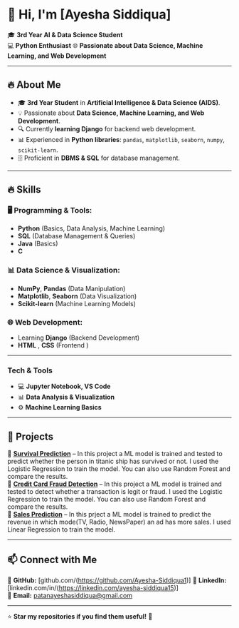 # 👋 Hi, I'm [Ayesha Siddiqua]

🎓 **3rd Year AI & Data Science Student**  
💻 **Python Enthusiast** 
🌐 **Passionate about Data Science, Machine Learning, and Web Development**  

---


## 🔥 About Me  
- 🎓 **3rd Year Student** in **Artificial Intelligence & Data Science (AIDS)**.  
- 💡 Passionate about **Data Science, Machine Learning, and Web Development**.  
- 🔍 Currently **learning Django** for backend web development.  
- 📊 Experienced in **Python libraries**: `pandas`, `matplotlib`, `seaborn`, `numpy`, `scikit-learn`.  
- 🗄️ Proficient in **DBMS & SQL** for database management.


---

## 🔥 Skills  
### **🖥️ Programming & Tools:**  
- **Python** (Basics, Data Analysis, Machine Learning)  
- **SQL** (Database Management & Queries)
- **Java** (Basics)
- **C**

### **📊 Data Science & Visualization:**  
- **NumPy**, **Pandas** (Data Manipulation)  
- **Matplotlib**, **Seaborn** (Data Visualization)  
- **Scikit-learn** (Machine Learning Models)  

### **🌐 Web Development:**  
- Learning **Django** (Backend Development)
- **HTML** , **CSS** (Frontend )

---

### **Tech & Tools**  
- 💻 **Jupyter Notebook, VS Code**  
- 📊 **Data Analysis & Visualization**  
- ⚙️ **Machine Learning Basics**

---

## 📂 Projects  
🔹 **[Survival Prediction](#)** – In this project a ML model is trained and tested to predict whether the person in titanic ship has survived or not. I used the Logistic Regression to train the model. You can also use Random Forest and compare the results.  
🔹 **[Credit Card Fraud Detection](#)** – In this project a ML model is trained and tested to detect whether a transaction is legit or fraud. I used the Logistic Regression to train the model. You can also use Random Forest and compare the results.  
🔹 **[Sales Prediction](#)** – In this prject a ML model is trained to predict the revenue in which mode(TV, Radio, NewsPaper) an ad has more sales. I used Linear Regression to train the model.  

---

## 📫 Connect with Me  
🔗 **GitHub:** [github.com/(https://github.com/Ayesha-Siddiqua1)]
🔗 **LinkedIn:** [linkedin.com/in/(https://linkedin.com/ayesha-siddiqua15)]  
📧 **Email:** patanayeshasiddiqua@gmail.com

---

⭐ **Star my repositories if you find them useful!** 🚀  
